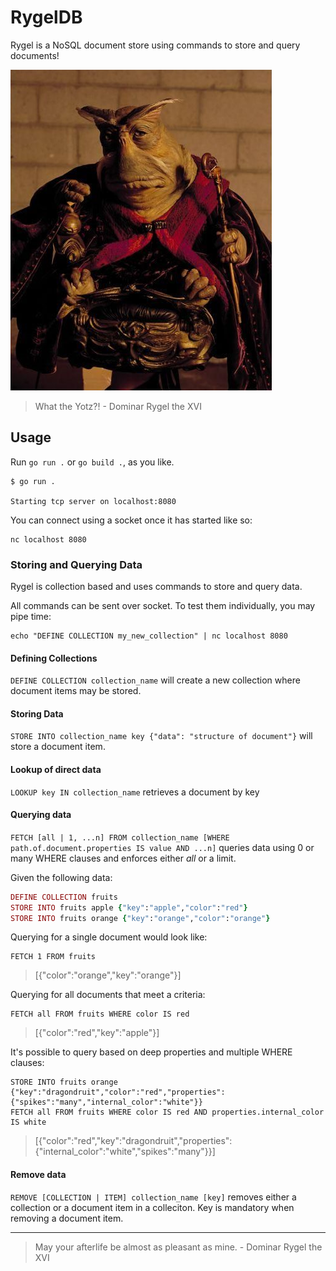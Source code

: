 # RygelDB
Rygel is a NoSQL document store using commands to store and query documents!

<img src="https://raw.githubusercontent.com/APiercey/RygelDB/main/sparky.png">

> What the Yotz?! - Dominar Rygel the XVI

## Usage
Run `go run .` or `go build .`, as you like.

```
$ go run .

Starting tcp server on localhost:8080
```

You can connect using a socket once it has started like so:
```
nc localhost 8080
```

### Storing and Querying Data
Rygel is collection based and uses commands to store and query data.

All commands can be sent over socket. To test them individually, you may pipe time:
```
echo "DEFINE COLLECTION my_new_collection" | nc localhost 8080
```

#### Defining Collections
`DEFINE COLLECTION collection_name` will create a new collection where document items may be stored.

#### Storing Data
`STORE INTO collection_name key {"data": "structure of document"}` will store a document item.

#### Lookup of direct data
`LOOKUP key IN collection_name` retrieves a document by key

#### Querying data
`FETCH [all | 1, ...n] FROM collection_name [WHERE path.of.document.properties IS value AND ...n]` queries data using 0 or many WHERE clauses and enforces either _all_ or a limit.

Given the following data:
```ruby
DEFINE COLLECTION fruits
STORE INTO fruits apple {"key":"apple","color":"red"}
STORE INTO fruits orange {"key":"orange","color":"orange"}
```

Querying for a single document would look like:
```
FETCH 1 FROM fruits
```
> [{"color":"orange","key":"orange"}]

Querying for all documents that meet a criteria:
```
FETCH all FROM fruits WHERE color IS red
```
> [{"color":"red","key":"apple"}]

It's possible to query based on deep properties and multiple WHERE clauses:
```
STORE INTO fruits orange {"key":"dragondruit","color":"red","properties":{"spikes":"many","internal_color":"white"}}
FETCH all FROM fruits WHERE color IS red AND properties.internal_color IS white
```
> [{"color":"red","key":"dragondruit","properties":{"internal_color":"white","spikes":"many"}}]

#### Remove data
`REMOVE [COLLECTION | ITEM] collection_name [key]` removes either a collection or a document item in a colleciton. Key is mandatory when removing a document item.

---

> May your afterlife be almost as pleasant as mine. - Dominar Rygel the XVI
